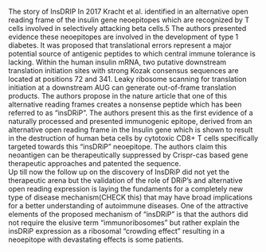 The story of InsDRIP
In 2017 Kracht et al. identified in an alternative open reading frame of the insulin gene neoepitopes which are recognized by T cells involved in selectively attacking beta cells.5 The authors presented evidence these neoepitopes  are involved in the development of type 1 diabetes. It was proposed that translational errors represent a major potential source of antigenic peptides to which central immune tolerance is lacking. Within the human insulin mRNA, two putative downstream translation initiation sites with strong Kozak consensus sequences are located at positions 72 and 341. Leaky ribosome scanning for translation initiation at a downstream AUG can generate out-of-frame translation products.
The authors propose in the nature article that one of this alternative reading frames creates a nonsense peptide which has been referred to as “insDRiP”. The authors present this as the first evidence of a naturally processed and presented immunogenic epitope, derived from an alternative open reading frame in the Insulin gene which is shown to result in the destruction of human beta cells by cytotoxic CD8+ T cells specifically targeted towards this “insDRiP” neoepitope. The authors claim this neoantigen can be therapeutically suppressed by Crispr-cas based gene therapeutic approaches and patented the sequence.  
Up till now the follow up on the discovery of InsDRiP did not yet the therapeutic arena but the validation of the role of DRiP’s and alternative open reading expression is laying the fundaments for a completely new type of disease mechanism(CHECK this) that may have broad implications for a better understanding of autoimmune diseases. One of the attractive elements of the proposed mechanism of  “insDRiP” is that the authors did not require the  elusive term “immunoribosomes” but rather explain the insDRiP expression as a ribosomal “crowding effect” resulting in a neoepitope with devastating effects is some patients.


